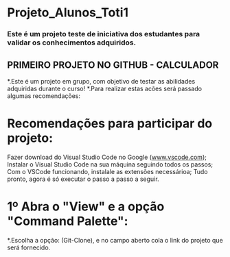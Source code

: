 # Projeto_Alunos_Toti1
### Este é um projeto teste de iniciativa dos estudantes para validar os conhecimentos adquiridos.

## PRIMEIRO PROJETO NO GITHUB - CALCULADOR
*.Este é um projeto em grupo, com objetivo de testar as abilidades adquiridas durante o curso!
*.Para realizar estas acões será passado algumas recomendações:

# Recomendações para participar do projeto:
Fazer download do Visual Studio Code no Google (www.vscode.com);
Instalar o Visual Studio Code na sua máquina seguindo todos os passos;
Com o VSCode funcionando, instalale as extensões necessárioa;
Tudo pronto, agora é só executar o passo a passo a seguir.

# 1º Abra o "View" e a opção "Command Palette":
*.Escolha a opção: (Git-Clone), e no campo aberto cola o link do projeto que será fornecido.




